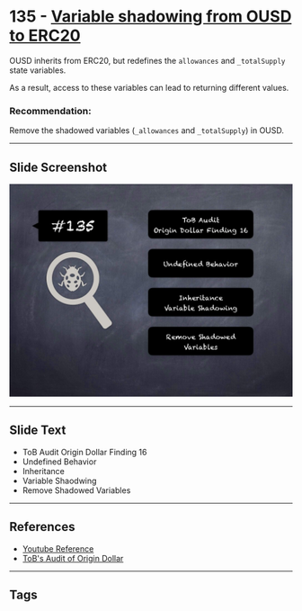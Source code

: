 
# 135 - [Variable shadowing from OUSD to ERC20](./Variable%20shadowing%20from%20OUSD%20to%20ERC20.md)

OUSD inherits from ERC20, but redefines the `allowances` and `_totalSupply` state variables. 

As a result, access to these variables can lead to returning different values.
### Recommendation:
Remove the shadowed variables (`_allowances` and `_totalSupply`) in OUSD.
___
## Slide Screenshot
![135.jpg](../../images/8.%20Audit%20Findings%20201/135.jpg)
___
## Slide Text
- ToB Audit Origin Dollar Finding 16
- Undefined Behavior
- Inheritance
- Variable Shaodwing
- Remove Shadowed Variables
___
## References
- [Youtube Reference](https://youtu.be/yphqu2N35X4?t=829)
- [ToB's Audit of Origin Dollar](https://github.com/trailofbits/publications/blob/master/reviews/OriginDollar.pdf)
___
## Tags
